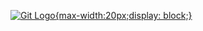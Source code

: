 [![Git Logo](https://blog.haposoft.com/content/images/2017/10/AAEAAQAAAAAAAAdxAAAAJDdlNTkxZDk0LTJlNmItNDc1NS1hODdiLTQwZTZiZDdmN2Y0Ng-3000x3000.png){max-width:20px;display: block;}](https://git-scm.com/)


<!-- * Introducce :

    - Features, how to dowload, use git and push file on github.com

* Features :

    - Save different versions of source project software
    
    - Restore source code from any version

    - Easy comparison between versions

    - Discovering who has partly fixed the error

    - Recover lost files

    - Easily test and extend the project's functionality without affecting the master branch

    - Help coordinate project implementation in teams effectively

    
* Installation :

    - Installing on Linux :
        
        If you want to install the basic Git tools on Linux via a binary installer, you can generally do so through the package management tool that comes with your distribution. If you’re on Fedora (or any closely-related RPM-based distribution, such as RHEL or CentOS), you can use dnf:
        
        $ sudo dnf install git-all

        If you’re on a Debian-based distribution, such as Ubuntu, try apt:

        $ sudo apt install git-all

    - Installing on macOS :

        $ git --version

        If you don’t have it installed already, it will prompt you to install it.

        If you want a more up to date version, you can also install it via a binary installer. A macOS Git installer is maintained and available for download at the Git website, at https://git-scm.com/download/mac.
    
    - Installing on Windows :

        There are also a few ways to install Git on Windows. The most official build is available for download on the Git website. Just go to https://git-scm.com/download/win and the download will start automatically. Note that this is a project called Git for Windows, which is separate from Git itself; for more information on it, go to https://gitforwindows.org.

        To get an automated installation you can use the Git Chocolatey package. Note that the Chocolatey package is community maintained.

* Quick Start :
    
    - Sign up for an github account, go to https://github.com/.

    - Sign in with the account you just registered.

    - Create a new repository on Github.

    - Go to source code of project.

    - Create .git folder to operate git.

        $ git init

    - Push the file into the Local Reponsitory environment. 

        $ git add "name file" or

        $ git add . for add all file    

    - Push the file into the Staging Area environment.

        $ git commit -m "commit content".

    - Finally, push the file into the Staging Area environment.

        $ git push origin master -->

    
